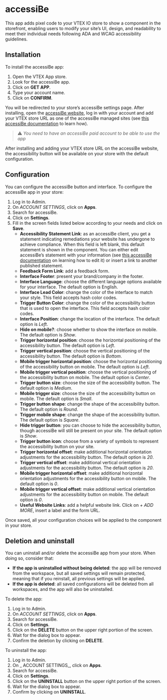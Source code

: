 # accessiBe

This app adds pixel code to your VTEX IO store to show a component in the storefront, enabling users to modify your site’s UI, design, and readability to meet their individual needs following ADA and WCAG accessibility guidelines.



## Installation

To install the accessiBe app:
1. Open the VTEX App store.
2. Look for the accessiBe app.
3. Click on **GET APP**.
4. Type your account name.
5. Click on **CONFIRM**.

You will be redirected to your store’s accessiBe settings page. After installing, open the [accessiBe website](https://accessibe.com/), log in with your account and add your VTEX store URL as one of the accessiBe managed sites (see [this accessiBe documentation](https://accessibe.com/support/account/how-can-i-register-new-wesites) to learn how).

> ⚠️ *You need to have an accessiBe paid account to be able to use the app*

After installing and adding your VTEX store URL on the accessiBe website, the accessibility button will be available on your store with the default configuration.



## Configuration

You can configure the accessiBe button and interface. To configure the accessiBe app in your store:
1. Log in to Admin.
2. On _ACCOUNT SETTINGS_, click on **Apps**.
3. Search for accessiBe.
4. Click on **Settings**.
5. Fill in the screen fields listed below according to your needs and click on **Save**.
    *   **Accessibility Statement Link**: as an accessiBe client, you get a statement indicating remediations your website has undergone to achieve compliance. When this field is left blank, this default statement is shown in the component. You can either edit accessiBe’s statement with your information (see [this accessiBe documentation](https://accessibe.com/support/account/how-can-i-edit-website-owner-information-for-the-accessibility-statement) on learning how to edit it) or insert a link to another published statement.
    *   **Feedback Form Link**: add a feedback form.
    *   **Interface Footer**: present your brand/company in the footer.
    *   **Interface Language**: choose the different language options available for your interface. The default option is English.
    *   **Interface Lead Color**: change the color of the interface to match your style. This field accepts hash color codes.
    *   **Trigger Button Color**: change the color of the accessibility button that is used to open the interface. This field accepts hash color codes.
    *   **Interface Position**: change the location of the interface. The default option is _Left_.
    *   **Hide on mobile?**: choose whether to show the interface on mobile. The default option is _Show_.
    *   **Trigger horizontal position**: choose the horizontal positioning of the accessibility button. The default option is _Left_.
    *   **Trigger vertical position**: choose the vertical positioning of the accessibility button. The default option is _Bottom_.
    *   **Mobile trigger horizontal position**: choose the horizontal positioning of the accessibility button on mobile. The default option is _Left_.
    *   **Mobile trigger vertical position**: choose the vertical positioning of the accessibility button on mobile. The default option is _Center_.
    *   **Trigger button size**: choose the size of the accessibility button. The default option is _Medium_.
    *   **Mobile trigger size**: choose the size of the accessibility button on mobile. The default option is _Small_.
    *   **Trigger button shape**: change the shape of the accessibility button. The default option is _Round_.
    *   **Trigger mobile shape**: change the shape of the accessibility button. The default option is _Square_.
    *   **Hide trigger button**: you can choose to hide the accessibility button, though accessiBe will still be present on your site. The default option is _Show_.
    *   **Trigger button icon**: choose from a variety of symbols to represent the accessibility button on your site.
    *   **Trigger horizontal offset**: make additional horizontal orientation adjustments for the accessibility button. The default option is _20_.
    *   **Trigger vertical offset**: make additional vertical orientation adjustments for the accessibility button. The default option is _20_.
    *   **Mobile trigger horizontal offset**: make additional horizontal orientation adjustments for the accessibility button on mobile. The default option is _0_.
    *   **Mobile trigger vertical offset**: make additional vertical orientation adjustments for the accessibility button on mobile. The default option is _0_.
    *   **Useful Website Links**: add a helpful website link. Click on _+ ADD MORE_, insert a label and the form URL.

Once saved, all your configuration choices will be applied to the component in your store.



## Deletion and uninstall

You can uninstall and/or delete the accessiBe app from your store. When doing so, consider that:
*   **If the app is uninstalled without being deleted**: the app will be removed from the workspace, but all saved settings will remain protected, meaning that if you reinstall, all previous settings will be applied.
*   **If the app is deleted**: all saved configurations will be deleted from all workspaces, and the app will also be uninstalled. 

To delete the app:
1. Log in to Admin.
2. On _ACCOUNT SETTINGS_, click on **Apps**.
3. Search for accessiBe.
4. Click on **Settings**.
5. Click on the **DELETE** button on the upper right portion of the screen.
6. Wait for the dialog box to appear.
7. Confirm the deletion by clicking on **DELETE**.

To uninstall the app:
1. Log in to Admin.
2. On _ ACCOUNT SETTINGS_, click on **Apps**.
3. Search for accessiBe.
4. Click on **Settings**.
5. Click on the **UNINSTALL** button on the upper right portion of the screen.
6. Wait for the dialog box to appear.
7. Confirm by clicking on **UNINSTALL**.


